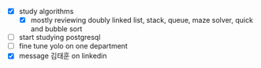- [x] study algorithms
	- [x] mostly reviewing doubly linked list, stack, queue, maze solver, quick and bubble sort
- [ ] start studying postgresql
- [ ] fine tune yolo on one department
- [x] message 김태훈 on linkedin